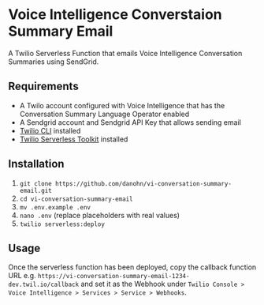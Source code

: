 # Voice Intelligence Converstaion Summary Email

A Twilio Serverless Function that emails Voice Intelligence Conversation Summaries using SendGrid.

## Requirements

- A Twilo account configured with Voice Intelligence that has the Conversation Summary Language Operator enabled
- A Sendgrid account and Sendgrid API Key that allows sending email
- [Twilio CLI](https://www.twilio.com/docs/twilio-cli) installed
- [Twilio Serverless Toolkit](https://www.twilio.com/docs/labs/serverless-toolkit/getting-started) installed

## Installation

1. `git clone https://github.com/danohn/vi-conversation-summary-email.git`
2. `cd vi-conversation-summary-email`
3. `mv .env.example .env`
4. `nano .env` (replace placeholders with real values)
5. `twilio serverless:deploy`

## Usage

Once the serverless function has been deployed, copy the callback function URL e.g. `https://vi-conversation-summary-email-1234-dev.twil.io/callback` and set it as the Webhook under `Twilio Console > Voice Intelligence > Services > Service > Webhooks`.
